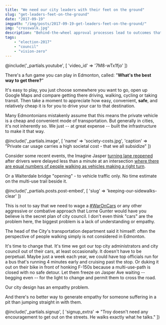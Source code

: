 ```yaml
---
title: "We need our city leaders with their feet on the ground"
slug: "get-leaders-feet-on-the-ground"
date: "2017-09-19"
imgpath: "/img/posts/2017-09-19-get-leaders-feet-on-the-ground/"
img: "crosswalk.jpg"
description: "Behind-the-wheel approval processes lead to outcomes that are only passable for drivers behind-the-wheel"
tags: 
    - "election-2017"
    - "council"
    - "vision-zero"
---
```


@include('_partials.youtube', [ 'video_id' => '7M8-wTx1fjo' ])

There's a fun game you can play in Edmonton, called: "**What's the best way to get there?**"

It's easy to play, you just choose somewhere you want to go, open up Google Maps and compare getting there driving, walking, cycling
or taking transit. Then take a moment to appreciate how easy, convenient, **safe**, and relatively cheap it is for you to drive your car
to that destination.

Many Edmontonians mistakenly assume that this means the private vehicle is a cheap and convenient mode of transportation. But generally in
cities, it's not inherently so. We just -- at great expense -- built the infrastructure to make it that way. 

@include('_partials.image', [ 'name' => 'society-costs.jpg', 'caption' => "Private car usage carries a high societal cost - that we all subsidize" ])

Consider some recent events, the Imagine Jasper [turning lane reopened](http://www.cbc.ca/news/canada/edmonton/jasper-avenue-pedestrian-1.4269510) after
drivers were delayed less than a minute at an intersection [where there are equal numbers of people walking as vehicles making a right turn](https://twitter.com/newfangl3d/status/902956412501803008).

Or a Walterdale bridge "opening" - to vehicle traffic only. No time estimate on the multi-use trail beside it.

@include('_partials.posts.post-embed', [ 'slug' => 'keeping-our-sidewalks-clear' ])

This is not to say that we need to wage a [#WarOnCars](https://twitter.com/i/moments/861987966469591041) or any other aggressive
or combative approach that Lorne Gunter would have you believe is the secret plan of city council. I don't even think "cars"
are the problem here, the biggest problem is a lack of understanding or empathy.

The head of the City's transportation department said it himself: often the perspective of people walking simply is not considered in
Edmonton.

It's time to change that. It's time we got our top city administrators and city council out of their cars, at least occasionally. 
It doesn't have to be perpetual. Maybe just a week each year, we could have top officials run for a bus that's running 4 minutes early and cruising past the stop.
Or duking it out on their bike in front of honking F-150s because a multi-use-path is closed with no safe detour. Let them
freeze on Jasper Ave waiting -- begging even -- for the light to change and permit them to cross the road.

Our city design has an empathy problem.

And there's no better way to generate empathy for someone suffering in a pit than jumping straight in with them.

@include('_partials.signup', [ 'signup_extra' => "Troy doesn't need any encouragement to get out on the streets. He walks exactly what he talks." ])
